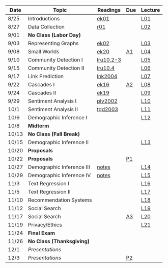 | Date  | Topic                      | Readings                      | Due           | Lecture  |
| ----- |----------------------------|-------------------------------|---------------|----------|
| 8/25  | Introductions              |  [ek01](read/ek-01.pdf)       |               |[L01](lec/l01)|
| 8/27  | Data Collection            |  [r01](read/r-01.pdf)         |               |[L02](lec/l02)|
| 9/01  | **No Class (Labor Day)**   |                               |               |          |
| 9/03  | Representing Graphs        |  [ek02](read/ek-02.pdf)       |               |[L03](lec/l03)|
| 9/08  | Small Worlds               |  [ek20](read/ek-20.pdf)       | [A1](asg/a1)  |[L04](lec/l04)|
| 9/10  | Community Detection I      |  [lru10.2-3](read/lru-10.pdf) |               |[L05](lec/l05)|
| 9/15  | Community Detection II     |  [lru10.4](read/lru-10.pdf)   |               |[L06](lec/l06)|
| 9/17  | Link Prediction            |  [lnk2004](read/lnk2004.pdf)  |               |[L07](lec/l07)|
| 9/22  | Cascades I                 |  [ek16](read/ek-16.pdf)       | [A2](asg/a2)  |[L08](lec/l08)|
| 9/24  | Cascades II                |  [ek19](read/ek-19.pdf)       |               |[L09](lec/l09)|
| 9/29  | Sentiment Analysis I       |  [plv2002](read/plv2002.pdf)  |               |[L10](lec/l10)|
| 10/1  | Sentiment Analysis II      |  [tgd2003](read/tgd2003.pdf)  |               |[L11](lec/l11)|
| 10/6  | Demographic Inference I    |                               |               |[L12](lec/l12)|
| 10/8  | **Midterm**                |                               |               |          |
| 10/13 | **No Class (Fall Break)**  |                               |               |          |
| 10/15 | Demographic Inference II   |                               |               |[L13](lec/l13)|
| 10/20 | **Proposals**              |                               |               |          |
| 10/22 | **Proposals**              |                               | [P1](project) |          |
| 10/27 | Demographic Inference III  | [notes](/lec/l14/gd.pdf)     |                |[L14](lec/l14)|
| 10/29 | Demographic Inference IV   | [notes](/lec/l14/logistic.pdf) |              |[L15](lec/l15)|
| 11/3  | Text Regression I          |                               |               |[L16](lec/l16)|
| 11/5  | Text Regression II         |                               |               |[L17](lec/l17)|
| 11/10 | Recommendation Systems     |                               |               |[L18](lec/l18)|
| 11/12 | Social Search              |                               |               |[L19](lec/l19)|
| 11/17 | Social Search              |                               | [A3](asg/a3)  |[L20](lec/l20)|
| 11/19 | Privacy/Ethics             |                               |               |[L21](lec/l21)|
| 11/24 | **Final Exam**             |                               |               |          |
| 11/26 | **No Class (Thanksgiving)**|                               |               |          |
| 12/1  | *Presentations*            |                               |               |          |
| 12/3  | *Presentations*            |                               | [P2](project) |          |
